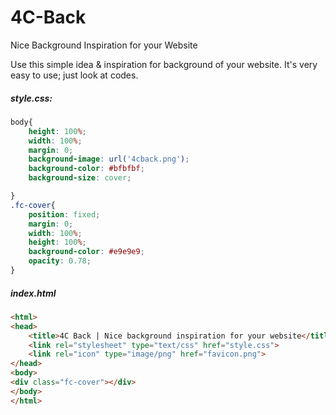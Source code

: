 # 4C-Back
Nice Background Inspiration for your Website

Use this simple idea & inspiration for background of your website. It's very easy to use; just look at codes.

##### style.css:
```css
body{
	height: 100%;
	width: 100%;
	margin: 0;
	background-image: url('4cback.png');
	background-color: #bfbfbf;
	background-size: cover;

}
.fc-cover{
	position: fixed;
	margin: 0;
	width: 100%;
	height: 100%;
	background-color: #e9e9e9;
	opacity: 0.78;
}
```

##### index.html
```html
<html>
<head>
	<title>4C Back | Nice background inspiration for your website</title>
	<link rel="stylesheet" type="text/css" href="style.css">
	<link rel="icon" type="image/png" href="favicon.png">
</head>
<body>
<div class="fc-cover"></div>
</body>
</html>
```
